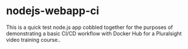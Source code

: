 # nodejs-webapp-ci

This is a quick test node.js app cobbled together for the purposes of demonstrating a basic CI/CD workflow with Docker Hub for a Pluralsight video training course..
